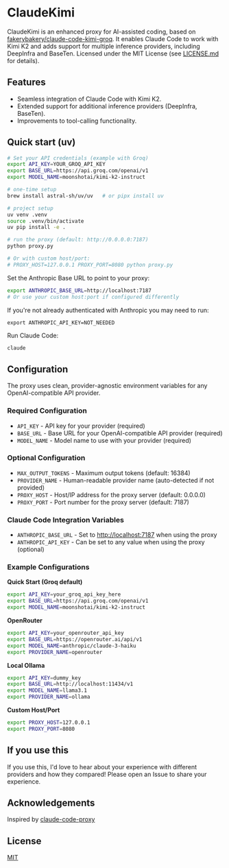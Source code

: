 # ClaudeKimi
ClaudeKimi is an enhanced proxy for AI-assisted coding, based on [fakerybakery/claude-code-kimi-groq](https://github.com/fakerybakery/claude-code-kimi-groq). It enables Claude Code to work with Kimi K2 and adds support for multiple inference providers, including DeepInfra and BaseTen. Licensed under the MIT License (see [LICENSE.md](LICENSE.md) for details).

## Features
- Seamless integration of Claude Code with Kimi K2.
- Extended support for additional inference providers (DeepInfra, BaseTen).
- Improvements to tool-calling functionality.

## Quick start (uv)

```bash
# Set your API credentials (example with Groq)
export API_KEY=YOUR_GROQ_API_KEY
export BASE_URL=https://api.groq.com/openai/v1
export MODEL_NAME=moonshotai/kimi-k2-instruct

# one-time setup
brew install astral-sh/uv/uv   # or pipx install uv

# project setup
uv venv .venv
source .venv/bin/activate
uv pip install -e .

# run the proxy (default: http://0.0.0.0:7187)
python proxy.py

# Or with custom host/port:
# PROXY_HOST=127.0.0.1 PROXY_PORT=8080 python proxy.py
```

Set the Anthropic Base URL to point to your proxy:

```bash
export ANTHROPIC_BASE_URL=http://localhost:7187
# Or use your custom host:port if configured differently
```

If you're not already authenticated with Anthropic you may need to run:

```
export ANTHROPIC_API_KEY=NOT_NEEDED
```

Run Claude Code:

```bash
claude
```

## Configuration

The proxy uses clean, provider-agnostic environment variables for any OpenAI-compatible API provider.

### **Required Configuration**

- `API_KEY` - API key for your provider (required)
- `BASE_URL` - Base URL for your OpenAI-compatible API provider (required)
- `MODEL_NAME` - Model name to use with your provider (required)

### **Optional Configuration**

- `MAX_OUTPUT_TOKENS` - Maximum output tokens (default: 16384)
- `PROVIDER_NAME` - Human-readable provider name (auto-detected if not provided)
- `PROXY_HOST` - Host/IP address for the proxy server (default: 0.0.0.0)
- `PROXY_PORT` - Port number for the proxy server (default: 7187)

### **Claude Code Integration Variables**

- `ANTHROPIC_BASE_URL` - Set to <http://localhost:7187> when using the proxy
- `ANTHROPIC_API_KEY` - Can be set to any value when using the proxy (optional)

### **Example Configurations**

**Quick Start (Groq default)**

```bash
export API_KEY=your_groq_api_key_here
export BASE_URL=https://api.groq.com/openai/v1
export MODEL_NAME=moonshotai/kimi-k2-instruct
```

**OpenRouter**

```bash
export API_KEY=your_openrouter_api_key
export BASE_URL=https://openrouter.ai/api/v1
export MODEL_NAME=anthropic/claude-3-haiku
export PROVIDER_NAME=openrouter
```

**Local Ollama**

```bash
export API_KEY=dummy_key
export BASE_URL=http://localhost:11434/v1
export MODEL_NAME=llama3.1
export PROVIDER_NAME=ollama
```

**Custom Host/Port**

```bash
export PROXY_HOST=127.0.0.1
export PROXY_PORT=8080
```

## If you use this

If you use this, I'd love to hear about your experience with different providers and how they compared! Please open an Issue to share your experience.

## Acknowledgements

Inspired by [claude-code-proxy](https://github.com/1rgs/claude-code-proxy)

## License

[MIT](LICENSE.md)
